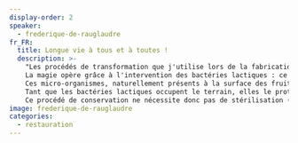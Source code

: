 ```yaml
---
display-order: 2
speaker:
  - frederique-de-rauglaudre
fr_FR:
  title: Longue vie à tous et à toutes !
  description: >-
    "Les procédés de transformation que j'utilise lors de la fabrication de mes condiments allongent la durée de conservation des denrées, tout en sublimant des saveurs qui développent des arômes agréablement complexes.<br>
    La magie opère grâce à l'intervention des bactéries lactiques : ce sont elles les véritables transformatrices des fruits et légumes que je vous propose à la carte.<br>
    Ces micro-organismes, naturellement présents à la surface des fruits et légumes, vont se servir en sucres et en fibres pour prospérer : leur action acidifie le pH des aliments, ce qui a pour vertu de les protéger contre des contaminations d'organismes indésirables (bactéries pathogènes, levures...).<br>
    Tant que les bactéries lactiques occupent le terrain, elles le protègent donc de son altération et décomposition.<br>
    Ce procédé de conservation ne nécessite donc pas de stérilisation (au contraire !)."
image: frederique-de-rauglaudre
categories:
  - restauration
---
```

